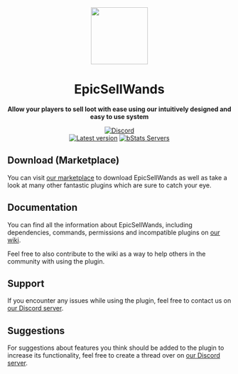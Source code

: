 <!--suppress HtmlDeprecatedAttribute -->
<div align="center">
<img src="docs/Logo.png" width="128px">

# EpicSellWands
**Allow your players to sell loot with ease using our intuitively designed and easy to use system**


[![Discord][Discord shield]][Discord invite]
<br>
[![Latest version][Latest version shield]][Plugin page]
[![bStats Servers][bStats shield]][bStats page]
</div>


## Download (Marketplace)
You can visit [our marketplace][Plugin page] to download EpicSellWands as well as take a
look at many other fantastic plugins which are sure to catch your eye.

## Documentation
You can find all the information about EpicSellWands, including dependencies, commands, permissions and incompatible
plugins on [our wiki][Plugin wiki].

Feel free to also contribute to the wiki as a way to help others in the community with using the plugin.

## Support
If you encounter any issues while using the plugin, feel free to contact us on
[our Discord server][Discord invite].

## Suggestions
For suggestions about features you think should be added to the plugin to increase its functionality, feel free to
create a thread over on [our Discord server][Discord invite].


[Plugin page]: https://songoda.com/product/20
[Plugin wiki]: https://songoda.notion.site/EpicSellWands-c0232bbdae6b40d38f4ec4e80f3bb2f4
[Discord invite]: https://discord.gg/7TXM8xr2Ng

[Discord shield]: https://img.shields.io/discord/1214289374506917889?color=5865F2&label=Discord&logo=discord&logoColor=5865F2
[Latest version shield]: https://img.shields.io/badge/dynamic/xml?style=flat&color=blue&logo=github&logoColor=white&label=Latest&url=https%3A%2F%2Fraw.githubusercontent.com%2Fcraftaro%2FEpicSellWands%2Fmaster%2Fpom.xml&query=%2F*%5Blocal-name()%3D'project'%5D%2F*%5Blocal-name()%3D'version'%5D

[bStats page]: https://bstats.org/plugin/bukkit/EpicSellWands/7886
[bStats shield]: https://img.shields.io/bstats/servers/7886?label=Servers
